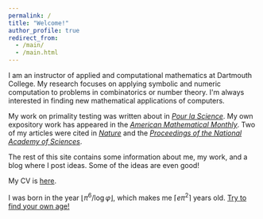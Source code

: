 ```yaml
---
permalink: /
title: "Welcome!"
author_profile: true
redirect_from: 
  - /main/
  - /main.html
---
```


I am an instructor of applied and computational mathematics at Dartmouth
College. My research focuses on applying symbolic and numeric computation to
problems in combinatorics or number theory. I'm always interested in finding
new mathematical applications of computers.

My work on primality testing was written about in [*Pour la
Science*](https://www.pourlascience.fr/sr/logique-calcul/des-nombres-premiers-aux-pseudo-premiers-26266.php).
My own expository work has appeared in the [*American Mathematical
Monthly*](https://www.tandfonline.com/doi/full/10.1080/00029890.2022.2104069).
Two of my articles were cited in
[*Nature*](https://www.nature.com/articles/s41586-021-03229-4) and the
[*Proceedings of the National Academy of
Sciences*](https://www.pnas.org/doi/pdf/10.1073/pnas.2321440121).

The rest of this site contains some information about me, my work, and a blog
where I post ideas. Some of the ideas are even good!

My CV is [here](/files/cv.pdf).

I was born in the year $\lfloor \pi^6 / \log \varphi \rfloor$, which makes me
$\lceil e \pi^2 \rceil$ years old. [Try to find your own
age!](https://www.mrob.com/pub/ries/index.html)
